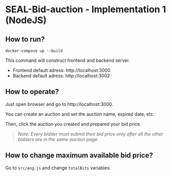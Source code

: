 # SEAL-Bid-auction - Implementation 1 (NodeJS)

## How to run?
```
docker-compose up --build
```

This command will construct frontend and backend server.

- Frontend default adress: http://localhost:3000
- Backend default adress: http://localhost:3002

## How to operate?
Just open browser and go to http://localhost:3000.

You can create an auction and set the auction name, expired date, etc.

Then, click the auction you created and prepared your bid price.
> *Note: Every bidder must submit their bid price only after all the other bidders are in the same auction page.*

## How to change maximum available bid price?
Go to `src/eng.js` and change `totalBits` variables.

